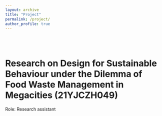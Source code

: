 ```yaml
---
layout: archive
title: "Project"
permalink: /project/
author_profile: true
---
```

<br>
<br>

# Research on Design for Sustainable Behaviour under the Dilemma of Food Waste Management in Megacities (21YJCZH049)
<p>Role: Research assistant<br> </p>


